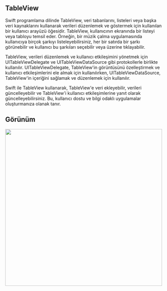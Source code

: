 ## TableView
  Swift programlama dilinde TableView, veri tabanlarını, listeleri veya başka veri kaynaklarını kullanarak verileri düzenlemek ve göstermek için kullanılan bir kullanıcı arayüzü öğesidir. TableView, kullanıcının ekranında bir listeyi veya tabloyu temsil eder. Örneğin, bir müzik çalma uygulamasında kullanıcıya birçok şarkıyı listeleyebilirsiniz, her bir satırda bir şarkı görünebilir ve kullanıcı bu şarkıları seçebilir veya üzerine tıklayabilir.

  TableView, verileri düzenlemek ve kullanıcı etkileşimini yönetmek için UITableViewDelegate ve UITableViewDataSource gibi protokollerle birlikte kullanılır. UITableViewDelegate, TableView'in görüntüsünü özelleştirmek ve kullanıcı etkileşimlerini ele almak için kullanılırken, UITableViewDataSource, TableView'in içeriğini sağlamak ve düzenlemek için kullanılır.

  Swift ile TableView kullanarak, TableView'e veri ekleyebilir, verileri güncelleyebilir ve TableView'i kullanıcı etkileşimlerine yanıt olarak güncelleyebilirsiniz. Bu, kullanıcı dostu ve bilgi odaklı uygulamalar oluşturmanıza olanak tanır.

  ## Görünüm
  
<img src="https://github.com/dilarabukerr/basic-apps-with-SWIFT/blob/main/landmarkBook/view.gif" height="500">
